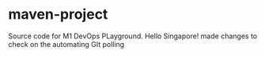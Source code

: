 # maven-project
Source code for M1 DevOps PLayground.
Hello Singapore!
made changes to check on the automating GIt polling
